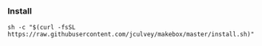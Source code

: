### Install

```shell
sh -c "$(curl -fsSL https://raw.githubusercontent.com/jculvey/makebox/master/install.sh)"
```

